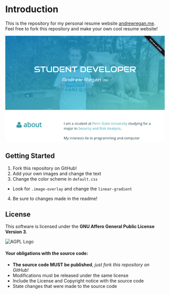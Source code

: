 # Introduction
This is the repository for my personal resume website [andrewregan.me](https://andrewregan.me).  Feel free to fork this repository and make your own cool resume website!

![Tablet Screenshot](extra/screenshot-tablet.png)

## Getting Started

1. Fork this repository on GitHub!
2. Add your own images and change the text
3. Change the color scheme in `default.css`
  - Look for `.image-overlay` and change the `linear-gradient`
4. Be sure to changes made in the readme!

## License
This software is licensed under the **GNU Affero General Public License Version 3**.

![AGPL Logo](https://upload.wikimedia.org/wikipedia/commons/thumb/0/06/AGPLv3_Logo.svg/128px-AGPLv3_Logo.svg.png)

#### Your obligations with the source code:
- **The source code MUST be published**, *just fork this repository on GitHub!*
- Modifications must be released under the same license
- Include the License and Copyright notice with the source code
- State changes that were made to the source code

